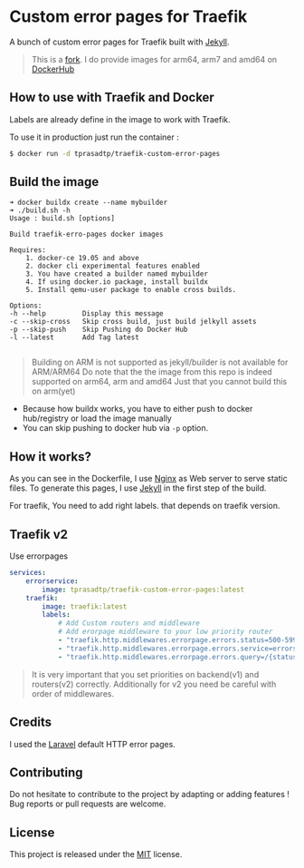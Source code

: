 # Custom error pages for Traefik

A bunch of custom error pages for Traefik built with [Jekyll](https://jekyllrb.com/).
> This is a [fork](https://github.com/Jakob-em/traefik-custom-error-pages.git).
> I do provide images for arm64, arm7 and amd64 on [DockerHub](https://hub.docker.com/repository/docker/tprasadtp/traefik-error-pages)


## How to use with Traefik and Docker

Labels are already define in the image to work with Traefik.

To use it in production just run the container :

```bash
$ docker run -d tprasadtp/traefik-custom-error-pages
```

## Build the image

```console
➜ docker buildx create --name mybuilder
➜ ./build.sh -h
Usage : build.sh [options]

Build traefik-erro-pages docker images

Requires:
    1. docker-ce 19.05 and above
    2. docker cli experimental features enabled
    3. You have created a builder named mybuilder
    4. If using docker.io package, install buildx
    5. Install qemu-user package to enable cross builds.

Options:
-h --help         Display this message
-c --skip-cross   Skip cross build, just build jelkyll assets
-p --skip-push    Skip Pushing do Docker Hub
-l --latest       Add Tag latest


```

> Building on ARM is not supported as jekyll/builder is not available for ARM/ARM64
> Do note that the the image from this repo is indeed supported on arm64, arm and amd64
> Just that you cannot build this on arm(yet)

- Because how buildx works, you have to either push to docker hub/registry or load the image manually
- You can skip pushing to docker hub via `-p` option.

## How it works?

As you can see in the Dockerfile, I use [Nginx](https://www.nginx.com/) as Web server to serve static files. To generate this pages, I use [Jekyll](https://jekyllrb.com/) in the first step of the build.

For traefik, You need to add right labels. that depends on traefik version.

## Traefik v2

Use errorpages
```yaml
services:
    errorservice:
        image: tprasadtp/traefik-custom-error-pages:latest
    traefik:
        image: traefik:latest
        labels:
            # Add Custom routers and middleware
            # Add erorpage middleware to your low priority router
            - "traefik.http.middlewares.errorpage.errors.status=500-599"
            - "traefik.http.middlewares.errorpage.errors.service=errorservice"
            - "traefik.http.middlewares.errorpage.errors.query=/{status}.html"
```

> It is very important that you set priorities on backend(v1) and routers(v2) correctly.
> Additionally for v2 you need be careful with order of middlewares.

## Credits

I used the [Laravel](https://laravel.com/) default HTTP error pages.

## Contributing

Do not hesitate to contribute to the project by adapting or adding features ! Bug reports or pull requests are welcome.

## License

This project is released under the [MIT](http://opensource.org/licenses/MIT) license.
